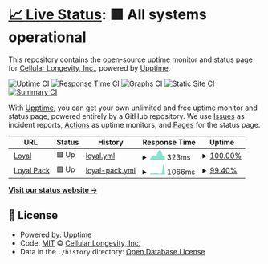 # [📈 Live Status](https://status.loyalfordogs.com): <!--live status--> **🟩 All systems operational**

This repository contains the open-source uptime monitor and status page for [Cellular Longevity, Inc.](https://loyalfordogs.com), powered by [Upptime](https://github.com/upptime/upptime).

[![Uptime CI](https://github.com/Cellular-Longevity/status/workflows/Uptime%20CI/badge.svg)](https://github.com/Cellular-Longevity/status/actions?query=workflow%3A%22Uptime+CI%22)
[![Response Time CI](https://github.com/Cellular-Longevity/status/workflows/Response%20Time%20CI/badge.svg)](https://github.com/Cellular-Longevity/status/actions?query=workflow%3A%22Response+Time+CI%22)
[![Graphs CI](https://github.com/Cellular-Longevity/status/workflows/Graphs%20CI/badge.svg)](https://github.com/Cellular-Longevity/status/actions?query=workflow%3A%22Graphs+CI%22)
[![Static Site CI](https://github.com/Cellular-Longevity/status/workflows/Static%20Site%20CI/badge.svg)](https://github.com/Cellular-Longevity/status/actions?query=workflow%3A%22Static+Site+CI%22)
[![Summary CI](https://github.com/Cellular-Longevity/status/workflows/Summary%20CI/badge.svg)](https://github.com/Cellular-Longevity/status/actions?query=workflow%3A%22Summary+CI%22)

With [Upptime](https://upptime.js.org), you can get your own unlimited and free uptime monitor and status page, powered entirely by a GitHub repository. We use [Issues](https://github.com/Cellular-Longevity/status/issues) as incident reports, [Actions](https://github.com/Cellular-Longevity/status/actions) as uptime monitors, and [Pages](https://status.loyalfordogs.com) for the status page.

<!--start: status pages-->
<!-- This summary is generated by Upptime (https://github.com/upptime/upptime) -->
<!-- Do not edit this manually, your changes will be overwritten -->
<!-- prettier-ignore -->
| URL | Status | History | Response Time | Uptime |
| --- | ------ | ------- | ------------- | ------ |
| <img alt="" src="https://favicons.githubusercontent.com/www.loyalfordogs.com" height="13"> [Loyal](https://www.loyalfordogs.com) | 🟩 Up | [loyal.yml](https://github.com/Cellular-Longevity/status/commits/HEAD/history/loyal.yml) | <details><summary><img alt="Response time graph" src="./graphs/loyal/response-time-week.png" height="20"> 323ms</summary><br><a href="https://status.loyalfordogs.com/history/loyal"><img alt="Response time 419" src="https://img.shields.io/endpoint?url=https%3A%2F%2Fraw.githubusercontent.com%2FCellular-Longevity%2Fstatus%2FHEAD%2Fapi%2Floyal%2Fresponse-time.json"></a><br><a href="https://status.loyalfordogs.com/history/loyal"><img alt="24-hour response time 198" src="https://img.shields.io/endpoint?url=https%3A%2F%2Fraw.githubusercontent.com%2FCellular-Longevity%2Fstatus%2FHEAD%2Fapi%2Floyal%2Fresponse-time-day.json"></a><br><a href="https://status.loyalfordogs.com/history/loyal"><img alt="7-day response time 323" src="https://img.shields.io/endpoint?url=https%3A%2F%2Fraw.githubusercontent.com%2FCellular-Longevity%2Fstatus%2FHEAD%2Fapi%2Floyal%2Fresponse-time-week.json"></a><br><a href="https://status.loyalfordogs.com/history/loyal"><img alt="30-day response time 418" src="https://img.shields.io/endpoint?url=https%3A%2F%2Fraw.githubusercontent.com%2FCellular-Longevity%2Fstatus%2FHEAD%2Fapi%2Floyal%2Fresponse-time-month.json"></a><br><a href="https://status.loyalfordogs.com/history/loyal"><img alt="1-year response time 419" src="https://img.shields.io/endpoint?url=https%3A%2F%2Fraw.githubusercontent.com%2FCellular-Longevity%2Fstatus%2FHEAD%2Fapi%2Floyal%2Fresponse-time-year.json"></a></details> | <details><summary><a href="https://status.loyalfordogs.com/history/loyal">100.00%</a></summary><a href="https://status.loyalfordogs.com/history/loyal"><img alt="All-time uptime 99.98%" src="https://img.shields.io/endpoint?url=https%3A%2F%2Fraw.githubusercontent.com%2FCellular-Longevity%2Fstatus%2FHEAD%2Fapi%2Floyal%2Fuptime.json"></a><br><a href="https://status.loyalfordogs.com/history/loyal"><img alt="24-hour uptime 100.00%" src="https://img.shields.io/endpoint?url=https%3A%2F%2Fraw.githubusercontent.com%2FCellular-Longevity%2Fstatus%2FHEAD%2Fapi%2Floyal%2Fuptime-day.json"></a><br><a href="https://status.loyalfordogs.com/history/loyal"><img alt="7-day uptime 100.00%" src="https://img.shields.io/endpoint?url=https%3A%2F%2Fraw.githubusercontent.com%2FCellular-Longevity%2Fstatus%2FHEAD%2Fapi%2Floyal%2Fuptime-week.json"></a><br><a href="https://status.loyalfordogs.com/history/loyal"><img alt="30-day uptime 100.00%" src="https://img.shields.io/endpoint?url=https%3A%2F%2Fraw.githubusercontent.com%2FCellular-Longevity%2Fstatus%2FHEAD%2Fapi%2Floyal%2Fuptime-month.json"></a><br><a href="https://status.loyalfordogs.com/history/loyal"><img alt="1-year uptime 99.98%" src="https://img.shields.io/endpoint?url=https%3A%2F%2Fraw.githubusercontent.com%2FCellular-Longevity%2Fstatus%2FHEAD%2Fapi%2Floyal%2Fuptime-year.json"></a></details>
| <img alt="" src="https://favicons.githubusercontent.com/pack.loyalfordogs.com" height="13"> [Loyal Pack](https://pack.loyalfordogs.com) | 🟩 Up | [loyal-pack.yml](https://github.com/Cellular-Longevity/status/commits/HEAD/history/loyal-pack.yml) | <details><summary><img alt="Response time graph" src="./graphs/loyal-pack/response-time-week.png" height="20"> 1066ms</summary><br><a href="https://status.loyalfordogs.com/history/loyal-pack"><img alt="Response time 602" src="https://img.shields.io/endpoint?url=https%3A%2F%2Fraw.githubusercontent.com%2FCellular-Longevity%2Fstatus%2FHEAD%2Fapi%2Floyal-pack%2Fresponse-time.json"></a><br><a href="https://status.loyalfordogs.com/history/loyal-pack"><img alt="24-hour response time 710" src="https://img.shields.io/endpoint?url=https%3A%2F%2Fraw.githubusercontent.com%2FCellular-Longevity%2Fstatus%2FHEAD%2Fapi%2Floyal-pack%2Fresponse-time-day.json"></a><br><a href="https://status.loyalfordogs.com/history/loyal-pack"><img alt="7-day response time 1066" src="https://img.shields.io/endpoint?url=https%3A%2F%2Fraw.githubusercontent.com%2FCellular-Longevity%2Fstatus%2FHEAD%2Fapi%2Floyal-pack%2Fresponse-time-week.json"></a><br><a href="https://status.loyalfordogs.com/history/loyal-pack"><img alt="30-day response time 635" src="https://img.shields.io/endpoint?url=https%3A%2F%2Fraw.githubusercontent.com%2FCellular-Longevity%2Fstatus%2FHEAD%2Fapi%2Floyal-pack%2Fresponse-time-month.json"></a><br><a href="https://status.loyalfordogs.com/history/loyal-pack"><img alt="1-year response time 602" src="https://img.shields.io/endpoint?url=https%3A%2F%2Fraw.githubusercontent.com%2FCellular-Longevity%2Fstatus%2FHEAD%2Fapi%2Floyal-pack%2Fresponse-time-year.json"></a></details> | <details><summary><a href="https://status.loyalfordogs.com/history/loyal-pack">99.40%</a></summary><a href="https://status.loyalfordogs.com/history/loyal-pack"><img alt="All-time uptime 99.92%" src="https://img.shields.io/endpoint?url=https%3A%2F%2Fraw.githubusercontent.com%2FCellular-Longevity%2Fstatus%2FHEAD%2Fapi%2Floyal-pack%2Fuptime.json"></a><br><a href="https://status.loyalfordogs.com/history/loyal-pack"><img alt="24-hour uptime 97.26%" src="https://img.shields.io/endpoint?url=https%3A%2F%2Fraw.githubusercontent.com%2FCellular-Longevity%2Fstatus%2FHEAD%2Fapi%2Floyal-pack%2Fuptime-day.json"></a><br><a href="https://status.loyalfordogs.com/history/loyal-pack"><img alt="7-day uptime 99.40%" src="https://img.shields.io/endpoint?url=https%3A%2F%2Fraw.githubusercontent.com%2FCellular-Longevity%2Fstatus%2FHEAD%2Fapi%2Floyal-pack%2Fuptime-week.json"></a><br><a href="https://status.loyalfordogs.com/history/loyal-pack"><img alt="30-day uptime 99.79%" src="https://img.shields.io/endpoint?url=https%3A%2F%2Fraw.githubusercontent.com%2FCellular-Longevity%2Fstatus%2FHEAD%2Fapi%2Floyal-pack%2Fuptime-month.json"></a><br><a href="https://status.loyalfordogs.com/history/loyal-pack"><img alt="1-year uptime 99.92%" src="https://img.shields.io/endpoint?url=https%3A%2F%2Fraw.githubusercontent.com%2FCellular-Longevity%2Fstatus%2FHEAD%2Fapi%2Floyal-pack%2Fuptime-year.json"></a></details>

<!--end: status pages-->

[**Visit our status website →**](https://status.loyalfordogs.com)

## 📄 License

- Powered by: [Upptime](https://github.com/upptime/upptime)
- Code: [MIT](./LICENSE) © [Cellular Longevity, Inc.](https://loyalfordogs.com)
- Data in the `./history` directory: [Open Database License](https://opendatacommons.org/licenses/odbl/1-0/)
